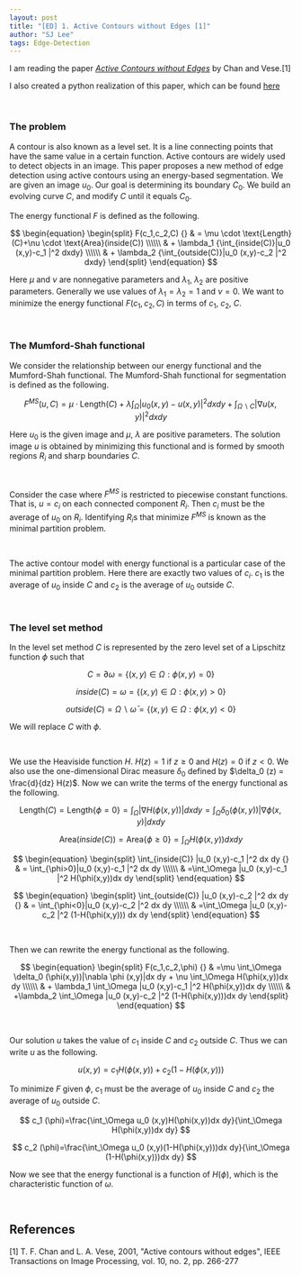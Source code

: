 ```yaml
---
layout: post
title: "[ED] 1. Active Contours without Edges [1]"
author: "SJ Lee"
tags: Edge-Detection
---
```


I am reading the paper [*Active Contours without Edges*](https://ieeexplore.ieee.org/abstract/document/902291?casa_token=sLi7QkfrH70AAAAA:RuzDg6_sDE5a9pYCxARH8DcSnPv9W19D-_fUQj4_gggAsBfEwX2KXHq-5uO9ypLs8yCqxxvhBw)
by Chan and Vese.[1]

I also created a python realization of this paper, which can be found [here](https://github.com/lsj0410/Edge-Detection/tree/main/Active-Contours)

<br/>

### The problem
A contour is also known as a level set. It is a line connecting points that have the same value in a certain function.
Active contours are widely used to detect objects in an image.
This paper proposes a new method of edge detection using active contours using an energy-based segmentation.
We are given an image $u_0$. Our goal is determining its boundary $C_0$. We build an evolving curve $C$, and modify $C$ until it equals $C_0$.

The energy functional $F$ is defined as the following.

$$
\begin{equation}
\begin{split}
F(c_1,c_2,C) {} & = \mu \cdot \text{Length}(C)+\nu \cdot \text{Area}(inside(C)) \\\\\\
  & + \lambda_1 {\int_{inside(C)}|u_0 (x,y)-c_1 |^2 dxdy} \\\\\\
  & + \lambda_2 {\int_{outside(C)}|u_0 (x,y)-c_2 |^2 dxdy}
\end{split}
\end{equation}
$$

Here $\mu$ and $\nu$ are nonnegative parameters and $\lambda_1$, $\lambda_2$ are positive parameters.
Generally we use values of $\lambda_1 = \lambda_2 = 1$ and $\nu=0$. 
We want to minimize the energy functional $F(c_1, c_2, C)$ in terms of $c_1$, $c_2$, $C$.

<br/>

### The Mumford-Shah functional

We consider the relationship between our energy functional and the Mumford-Shah functional.
The Mumford-Shah functional for segmentation is defined as the following.

$$ F^{MS} (u,C) = \mu \cdot \text{Length}(C) + \lambda \int_{\Omega} |u_0 (x,y)-u(x,y)|^2 dx dy + \int_{\Omega \backslash C} |\nabla u(x,y)|^2 dx dy$$

Here $u_0$ is the given image and $\mu$, $\lambda$ are positive parameters.
The solution image $u$ is obtained by minimizing this functional and is formed by smooth regions $R_i$ and sharp boundaries $C$.

<br/>

Consider the case where $F^{MS}$ is restricted to piecewise constant functions.
That is, $u=c_i$ on each connected component $R_i$.
Then $c_i$ must be the average of $u_0$ on $R_i$. 
Identifying $R_i$s that minimize $F^{MS}$ is known as the minimal partition problem.

<br/>

The active contour model with energy functional is a particular case of the minimal partition problem.
Here there are exactly two values of $c_i$. 
$c_1$ is the average of $u_0$ inside $C$ and $c_2$ is the average of $u_0$ outside $C$.

<br/>

### The level set method

In the level set method $C$ is represented by the zero level set of a Lipschitz function $\phi$ such that

$$ C=\partial \omega = \lbrace (x,y) \in \Omega : \phi(x,y)=0 \rbrace $$

$$ inside(C) = \omega = \lbrace (x,y) \in \Omega : \phi (x,y) > 0 \rbrace $$

$$ outside(C) = \Omega \backslash \bar{\omega} = \lbrace (x,y) \in \Omega : \phi (x,y)<0 \rbrace $$

We will replace $C$ with $\phi$.

<br/>

We use the Heaviside function $H$. $H(z)=1$ if $z \geq 0$ and $H(z)=0$ if $z<0$.
We also use the one-dimensional Dirac measure $\delta_0$ defined by $\delta_0 (z) = \frac{d}{dz} H(z)$.
Now we can write the terms of the energy functional as the following.

$$ \text{Length}(C)=\text{Length} \lbrace \phi =0 \rbrace = \int_{\Omega} |\nabla H(\phi(x,y))|dx dy = \int_{\Omega} \delta_0 (\phi(x,y))|\nabla \phi (x,y)|dx dy $$

$$ \text{Area}(inside(C))= \text{Area} \lbrace \phi \geq 0 \rbrace = \int_{\Omega} H(\phi(x,y))dx dy $$

$$
\begin{equation}
\begin{split}
\int_{inside(C)} |u_0 (x,y)-c_1 |^2 dx dy {} & = \int_{\phi>0}|u_0 (x,y)-c_1 |^2 dx dy \\\\\\
  & =\int_\Omega |u_0 (x,y)-c_1 |^2 H(\phi(x,y))dx dy
\end{split}
\end{equation}
$$

$$ 
\begin{equation}
\begin{split}
\int_{outside(C)} |u_0 (x,y)-c_2 |^2 dx dy {} & = \int_{\phi<0}|u_0 (x,y)-c_2 |^2 dx dy \\\\\\
  & =\int_\Omega |u_0 (x,y)-c_2 |^2 (1-H(\phi(x,y))) dx dy
\end{split}
\end{equation}
$$

<br/>

Then we can rewrite the energy functional as the following.

$$
\begin{equation}
\begin{split}
F(c_1,c_2,\phi) {} & =\mu \int_\Omega \delta_0 (\phi(x,y))|\nabla \phi (x,y)|dx dy + \nu \int_\Omega H(\phi(x,y))dx dy \\\\\\
  & + \lambda_1 \int_\Omega |u_0 (x,y)-c_1 |^2 H(\phi(x,y))dx dy \\\\\\
  & +\lambda_2 \int_\Omega |u_0 (x,y)-c_2 |^2 (1-H(\phi(x,y)))dx dy
\end{split}  
\end{equation}
$$ 

<br/>

Our solution $u$ takes the value of $c_1$ inside $C$ and $c_2$ outside $C$. Thus we can write $u$ as the following.

$$u(x,y)=c_1 H(\phi(x,y))+c_2 (1-H(\phi(x,y))) $$

To minimize $F$ given $\phi$, $c_1$ must be the average of $u_0$ inside $C$ and $c_2$ the average of $u_0$ outside $C$.

$$ c_1 (\phi)=\frac{\int_\Omega u_0 (x,y)H(\phi(x,y))dx dy}{\int_\Omega H(\phi(x,y))dx dy} $$

$$ c_2 (\phi)=\frac{\int_\Omega u_0 (x,y)(1-H(\phi(x,y)))dx dy}{\int_\Omega (1-H(\phi(x,y)))dx dy} $$

Now we see that the energy functional is a function of $H(\phi)$, which is the characteristic function of $\omega$. 

<br/>

## References

[1] T. F. Chan and L. A. Vese, 2001, "Active contours without edges", IEEE Transactions on Image Processing, vol. 10, no. 2, pp. 266-277
